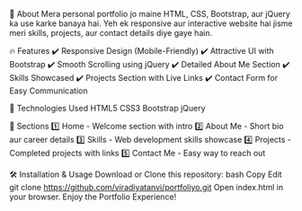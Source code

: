📌 About
Mera personal portfolio jo maine HTML, CSS, Bootstrap, aur jQuery ka use karke banaya hai. 
Yeh ek responsive aur interactive website hai jisme meri skills, projects, aur contact details diye gaye hain.

🔥 Features
✔️ Responsive Design (Mobile-Friendly)
✔️ Attractive UI with Bootstrap
✔️ Smooth Scrolling using jQuery
✔️ Detailed About Me Section
✔️ Skills Showcased
✔️ Projects Section with Live Links
✔️ Contact Form for Easy Communication

🚀 Technologies Used
HTML5
CSS3
Bootstrap
jQuery

📂 Sections
1️⃣ Home - Welcome section with intro
2️⃣ About Me - Short bio aur career details
3️⃣ Skills - Web development skills showcase
4️⃣ Projects - Completed projects with links
5️⃣ Contact Me - Easy way to reach out

🛠️ Installation & Usage
Download or Clone this repository:
bash
Copy
Edit
git clone https://github.com/viradiyatanvi/portfoliyo.git
Open index.html in your browser.
Enjoy the Portfolio Experience!
